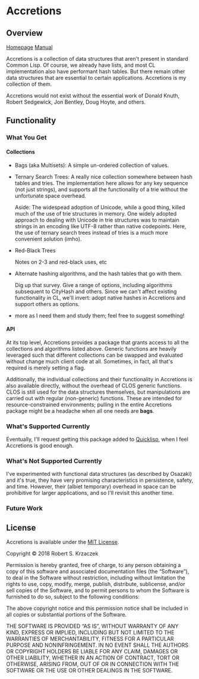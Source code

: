 Accretions
========

Overview
--------

[Homepage][home] [Manual][manual]

Accretions is a collection of data structures that aren't present in
standard Common Lisp.  Of course, we already have lists, and most CL
implementation also have performant hash tables.  But there remain
other data structures that are essential to certain applications.
Accretions is my collection of them.

Accretions would not exist without the essential work of Donald Knuth,
Robert Sedgewick, Jon Bentley, Doug Hoyte, and others.

[home]:    https://krz8.github.io/accretions         "Accretions Homepage"
[manual]:  https://krz8.github.io/accretions/manual  "Accretions Manual"



Functionality
-------------

### What You Get

#### Collections

- Bags (aka Multisets): A simple un-ordered collection of values.

- Ternary Search Trees: A really nice collection somewhere between
  hash tables and tries.  The implementation here allows for any
  key sequence (not just strings), and supports all the functionality
  of a trie without the unfortunate space overhead.

  Aside: The widespead adoption of Unicode, while a good thing, killed
  much of the use of trie structures in memory.  One widely adopted
  approach to dealing with Unicode in trie structures was to maintain
  strings in an encoding like UTF-8 rather than native codepoints.
  Here, the use of ternary search trees instead of tries is a much
  more convenient solution (imho).

- Red-Black Trees

  Notes on 2-3 and red-black uses, etc

- Alternate hashing algorithms, and the hash tables that go with
  them.

  Dig up that survey.  Give a range of options, including algorithms
  subsequent to CityHash and others.  Since we can't affect existing
  functionality in CL, we'll invert: adopt native hashes in Accretions
  and support others as options.

- more as I need them and study them; feel free to suggest something!

#### API

At its top level, Accretions provides a package that grants access to
all the collections and algorithms listed above.  Generic functions
are heavily leveraged such that different collections can be swapped
and evaluated without change much client code at all.  Sometimes, in
fact, all that's required is merely setting a flag.

Additionally, the individual collections and their functionality in
Accretions is also available directly, without the overhead of CLOS
generic functions.  CLOS is still used for the data structures themselves,
but manipulations are carried out with regular (non-generic) functions.
These are intended for resource-constrained environments; pulling in
the entire Accretions package might be a headache when all one needs
are **bags**.



### What's Supported Currently

Eventually, I'll request getting this package added to [Quicklisp][],
when I feel Accretions is good enough.

[Quicklisp]: https://www.quicklisp.org/beta/ "The Quicklisp Project Homepage"



### What's Not Supported Currently

I've experimented with functional data structures (as described by
Osazaki) and it's true, they have very promising characteristics in
persistence, safety, and time.  However, their (albiet temporary)
overhead in space can be prohibitive for larger applications, and so
I'll revisit this another time.



### Future Work



License
-------

Accretions is available under the [MIT License][].

Copyright © 2018 Robert S. Krzaczek

Permission is hereby granted, free of charge, to any person obtaining
a copy of this software and associated documentation files (the
“Software”), to deal in the Software without restriction, including
without limitation the rights to use, copy, modify, merge, publish,
distribute, sublicense, and/or sell copies of the Software, and to
permit persons to whom the Software is furnished to do so, subject to
the following conditions:

The above copyright notice and this permission notice shall be
included in all copies or substantial portions of the Software.

THE SOFTWARE IS PROVIDED “AS IS”, WITHOUT WARRANTY OF ANY KIND,
EXPRESS OR IMPLIED, INCLUDING BUT NOT LIMITED TO THE WARRANTIES OF
MERCHANTABILITY, FITNESS FOR A PARTICULAR PURPOSE AND
NONINFRINGEMENT. IN NO EVENT SHALL THE AUTHORS OR COPYRIGHT HOLDERS BE
LIABLE FOR ANY CLAIM, DAMAGES OR OTHER LIABILITY, WHETHER IN AN ACTION
OF CONTRACT, TORT OR OTHERWISE, ARISING FROM, OUT OF OR IN CONNECTION
WITH THE SOFTWARE OR THE USE OR OTHER DEALINGS IN THE SOFTWARE.

[MIT License]: https://opensource.org/licenses/MIT
               "The MIT Open Source License"
